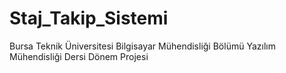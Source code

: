 # Staj_Takip_Sistemi
Bursa Teknik Üniversitesi Bilgisayar Mühendisliği Bölümü Yazılım Mühendisliği Dersi Dönem Projesi
   
